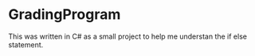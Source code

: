 # GradingProgram

This was written in C# as a small project to help me understan the if else statement. 
